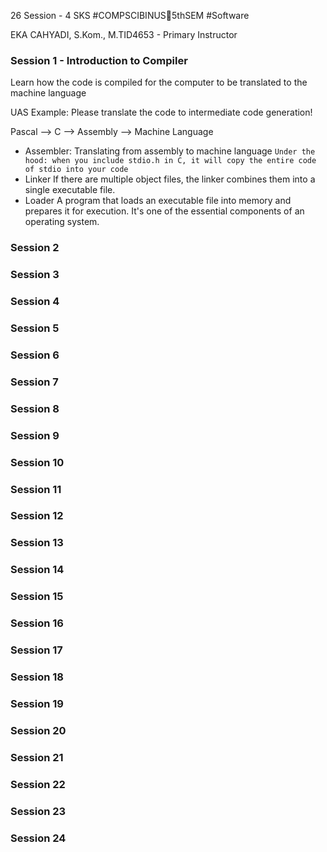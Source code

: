 26 Session - 4 SKS
#COMPSCIBINUS🏫5thSEM #Software 

EKA CAHYADI, S.Kom., 
M.TID4653 - Primary Instructor
### Session 1 - Introduction to Compiler

Learn how the code is compiled for the computer to be translated to the machine language

UAS Example:
Please translate the code to intermediate code generation!

Pascal --> C --> Assembly --> Machine Language
- Assembler: Translating from assembly to machine language
	`Under the hood: when you include stdio.h in C, it will copy the entire code of stdio into your code`
- Linker
  If there are multiple object files, the linker combines them into a single executable file.
- Loader
  A program that loads an executable file into memory and prepares it for execution. It's one of the essential components of an operating system.




### Session 2
### Session 3
### Session 4
### Session 5
### Session 6
### Session 7
### Session 8
### Session 9
### Session 10
### Session 11
### Session 12
### Session 13
### Session 14
### Session 15
### Session 16
### Session 17
### Session 18
### Session 19
### Session 20
### Session 21
### Session 22
### Session 23
### Session 24
